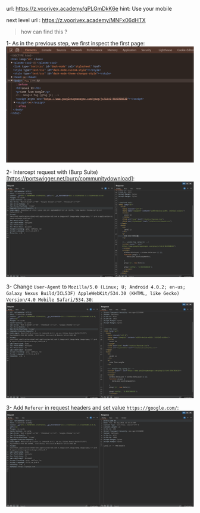 url:‌ https://z.voorivex.academy/qPLGmDkK6e
hint: Use your mobile

next level url :‌ https://z.voorivex.academy/MNFx06dHTX

> how can find this ?

1- As in the previous step, we first inspect the first page:
<br>
![inspect first page](img/level-13-0.png)

2- Intercept request with (Burp Suite)[https://portswigger.net/burp/communitydownload]:
<br>
![Burp Suite request](img/level-13-1.png)

3- Change `User-Agent` to `Mozilla/5.0 (Linux; U; Android 4.0.2; en-us; Galaxy Nexus Build/ICL53F) AppleWebKit/534.30 (KHTML, like Gecko) Version/4.0 Mobile Safari/534.30`:
<br>
![after change User-Agent](img/level-13-2.png)

3- Add `Referer` in request headers and set value `https://google.com/`:
<br>
![after set Referer](img/level-13-3.png)
